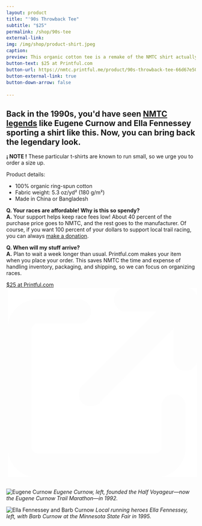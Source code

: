 ```yaml
---
layout: product
title: "'90s Throwback Tee"
subtitle: "$25"
permalink: /shop/90s-tee
external-link:
img: /img/shop/product-shirt.jpeg
caption:
preview: This organic cotton tee is a remake of the NMTC shirt actually worn by local running legends in the 1990s.
button-text: $25 at Printful.com
button-url: https://nmtc.printful.me/product/90s-throwback-tee-66d67e50ee581
button-external-link: true
button-down-arrow: false

---
```


## Back in the 1990s, you'd have seen <a href="/legends">NMTC legends</a> like Eugene Curnow and Ella Fennessey sporting a shirt like this. Now, you can bring back the legendary look.

**<span class="nb">¡ NOTE !</span>** These particular t-shirts are known to run small, so we urge you to order a size up.

Product details:
* 100% organic ring-spun cotton
* Fabric weight: 5.3 oz/yd² (180 g/m²)
* Made in China or Bangladesh

__Q. Your races are affordable! Why is this so spendy?__<br>
__A.__ Your support helps keep race fees low! About 40 percent of the purchase price goes to NMTC, and the rest goes to the manufacturer. Of course, if you want 100 percent of your dollars to support local trail racing, you can always [make a donation](/donate).

__Q. When will my stuff arrive?__<br>
__A.__ Plan to wait a week longer than usual. Printful.com makes your item when you place your order. This saves NMTC the time and expense of handling inventory, packaging, and shipping, so we can focus on organizing races.

<div class="container" style="display:flex;padding-bottom:1em;">
  <a href="https://nmtc.printful.me/" style="margin: 0 auto;" target="_blank">
    <div class="button">$25 at Printful.com<img class="arrow-blank" src="/assets/icons/arrow-up-right-from-square-light.svg" alt="" style="padding-left: 0.25em;"></div>
  </a>
</div>

![Eugene Curnow](https://lh3.googleusercontent.com/pw/AP1GczMkL3NQq3rtqRaihwLnymWP4y-ZC4Cr1WamcwnVmCleCj7zwm54SXxtVTcnJ1cOO0qJUIn9leEmlOMRP4RG6Dybk__mpO5jauS1jZc-LGhXE8yYlPY=w2400 "Eugene Curnow")
_Eugene Curnow, left, founded the Half Voyageur—now the Eugene Curnow Trail Marathon—in 1992._

![Ella Fennessey and Barb Curnow](https://lh3.googleusercontent.com/pw/AP1GczO2LBpenJuCSL5vrN985PHp_7eVjjD5e0ACpkg58P1PAfnozHiLmwUZnjdl4mN5FBKEQGKcDZHCdDpARu76VwMswIU5vBsurzreTE949p99JTcCBmU=w2400 "Ella Fennessey and Barb Curnow")
_Local running heroes Ella Fennessey, left, with Barb Curnow at the Minnesota State Fair in 1995._
